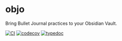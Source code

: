 # objo

Bring Bullet Journal practices to your Obsidian Vault.

[![CI](https://github.com/brianrodri/objo/actions/workflows/ci.yml/badge.svg)](https://github.com/brianrodri/objo/actions/workflows/ci.yml) [![codecov](https://codecov.io/github/brianrodri/objo/graph/badge.svg?token=YF4E35OH1U)](https://codecov.io/github/brianrodri/objo) [![typedoc](https://brianrodri.github.io/objo/coverage.svg)](https://brianrodri.github.io/objo/)
